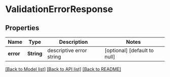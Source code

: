 # ValidationErrorResponse
## Properties

| Name | Type | Description | Notes |
|------------ | ------------- | ------------- | -------------|
| **error** | **String** | descriptive error string | [optional] [default to null] |

[[Back to Model list]](../README.md#documentation-for-models) [[Back to API list]](../README.md#documentation-for-api-endpoints) [[Back to README]](../README.md)

